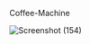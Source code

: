 Coffee-Machine


![Screenshot (154)](https://user-images.githubusercontent.com/81178716/228320887-c95b6c82-62ed-44be-9122-87000b76d4d5.png)
